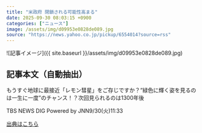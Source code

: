 ```yaml
---
title: "米政府 閉鎖される可能性高まる"
date: 2025-09-30 08:03:15 +0900
categories: ["ニュース"]
image: /assets/img/d09953e0828de089.jpg
source: "https://news.yahoo.co.jp/pickup/6554014?source=rss"
---
```


![記事イメージ]({{ site.baseurl }}/assets/img/d09953e0828de089.jpg)

## 記事本文（自動抽出）
<div><div class="sc-1t7ra5j-6 hhriyT"><p class="sc-1t7ra5j-7 casbUp">もうすぐ地球に最接近「レモン彗星」をご存じですか？“緑色に輝く姿を見るのは一生に一度”のチャンス！？次回見られるのは1300年後</p><p class="sc-1t7ra5j-8 bVxZvL"><span class="sc-1t7ra5j-9 dIJJqB">TBS NEWS DIG Powered by JNN</span><time><span class="sc-1t7ra5j-10 cfHAOL">9/30(火)</span><span class="sc-1t7ra5j-10 cfHAOL">11:33</span></time></p></div></div>

[出典はこちら](https://news.yahoo.co.jp/pickup/6554014?source=rss)
